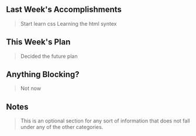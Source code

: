 ## Last Week's Accomplishments

> Start learn css
> Learning the html syntex 

## This Week's Plan

> Decided the future plan

## Anything Blocking?

> Not now

## Notes

> This is an optional section for any sort of information that does not fall under any of the other categories.